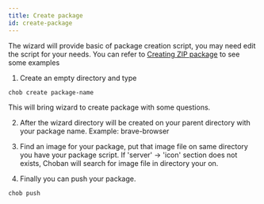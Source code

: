 ```yaml
---
title: Create package
id: create-package
---
```


The wizard will provide basic of package creation script,  you may need edit the script for your needs.
You can refer to [Creating ZIP package](creating-zip-file) to see some examples

1. Create an empty directory and type

```
chob create package-name
```
This will bring wizard to create package with some questions.

2. After the wizard directory will be created on your parent directory with your package name. Example: brave-browser

3. Find an image for your package, put that image file on same directory you have your package script. If 'server' -> 'icon' section does not exists, Choban will search for image file in directory your on.

4. Finally you can push your package.
```
chob push
```

